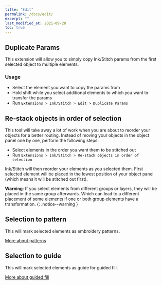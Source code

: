 ```yaml
---
title: "Edit"
permalink: /docs/edit/
excerpt: ""
last_modified_at: 2021-09-28
toc: true
---
```

## Duplicate Params

This extension will allow you to simply copy Ink/Stitch params from the first selected object to multiple elements.

### Usage
* Select the element you want to copy the params from
* Hold shift while you select additional elements to which you want to transfer the params
* Run `Extensions > Ink/Stitch > Edit > Duplicate Params`

## Re-stack objects in order of selection

This tool will take away a lot of work when you are about to reorder your objects for a better routing. Instead of moving your objects in the object panel one by one, perform the following steps:

* Select elements in the order you want them to be stitched out
* Run `Extensions > Ink/Stitch > Re-stack objects in order of selection`

Ink/Stitch will then reorder your elements as you selected them. First selected element will be placed in the lowest position of your object panel (which means it will be stitched out first).

**Warning**: If you select elements from different groups or layers, they will be placed in the same group afterwards. Which can lead to a different placement of some elements if one or both group elements have a transformation.
{: .notice--warning }

## Selection to pattern

This will mark selected elements as embroidery patterns.

[More about patterns](/docs/stitches/patterns/)

## Selection to guide

This will mark selected elements as guide for guided fill.

[More about guided fill](/docs/stitches/guided-fill/)



